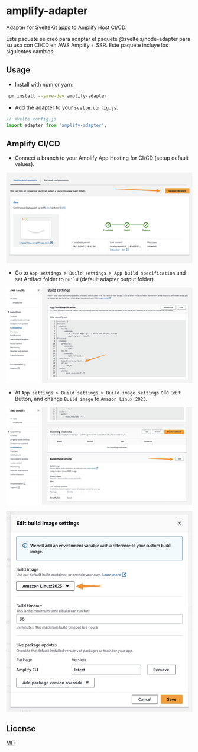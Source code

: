 # amplify-adapter

[Adapter](https://kit.svelte.dev/docs/adapters) for SvelteKit apps to Amplify Host CI/CD.

Este paquete se creó para adaptar el paquete @sveltejs/node-adapter para su uso con CI/CD en AWS Amplify + SSR. Este paquete incluye los siguientes cambios:

## Usage

- Install with npm or yarn:

```bash
npm install --save-dev amplify-adapter
```

- Add the adapter to your `svelte.config.js`:

```js
// svelte.config.js
import adapter from 'amplify-adapter';
```

## Amplify CI/CD

- Connect a branch to your Amplify App Hosting for CI/CD (setup default values).

![Connect branch](./readme_assets/connect_branch.jpg)

- Go to `App settings > Build settings > App build specification` and set Artifact folder to `build` (default adapter output folder).

![App build specification](./readme_assets/buildsettings_1.jpg)

- At `App settings > Build settings > Build image settings` clic `Edit` Button, and change `Build image` to `Amazon Linux:2023`.

![Build image settings](./readme_assets/buildsettings_2.jpg)

![Build image settings](./readme_assets/buildsettings_3.jpg)

## License

[MIT](LICENSE)
